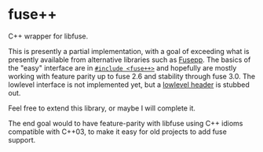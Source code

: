 # fuse++

C++ wrapper for libfuse.

This is presently a partial implementation, with a goal of exceeding what is
presently available from alternative libraries such as
[Fusepp](https://github.com/jachappell/Fusepp).  The basics of the "easy"
interface are in [`#include <fuse++>`](include/fuse++) and hopefully are mostly
working with feature parity up to fuse 2.6 and stability through fuse 3.0.  The
lowlevel interface is not implemented yet, but a
[lowlevel header](include/fuse++_lowlevel) is stubbed out.

Feel free to extend this library, or maybe I will complete it.

The end goal would to have feature-parity with libfuse using C++ idioms
compatible with C++03, to make it easy for old projects to add fuse support.
